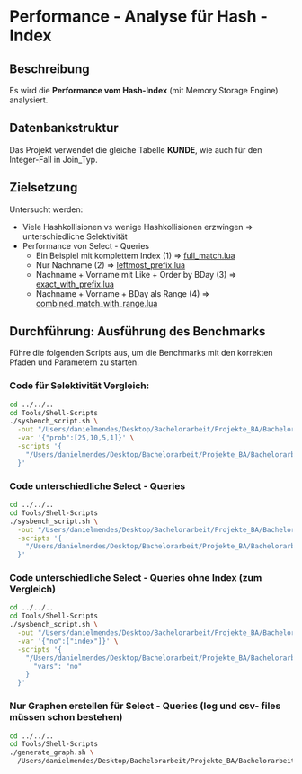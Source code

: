# Performance - Analyse für Hash - Index

## Beschreibung

Es wird die **Performance vom Hash-Index** (mit Memory Storage Engine) analysiert.

## Datenbankstruktur

Das Projekt verwendet die gleiche Tabelle **KUNDE**, wie auch für den Integer-Fall in Join_Typ.

## Zielsetzung
Untersucht werden:
- Viele Hashkollisionen vs wenige Hashkollisionen erzwingen => unterschiedliche Selektivität
- Performance von Select - Queries
    - Ein Beispiel mit komplettem Index (1) => [full_match.lua](Scripts/query_differences/query_differences_select/full_match.lua)
    - Nur Nachname (2) => [leftmost_prefix.lua](Scripts/query_differences/query_differences_select/leftmost_prefix.lua)
    - Nachname + Vorname mit Like + Order by BDay (3) => [exact_with_prefix.lua](Scripts/query_differences/query_differences_select/exact_with_prefix.lua)
    - Nachname + Vorname + BDay als Range (4) => [combined_match_with_range.lua](Scripts/query_differences/query_differences_select/combined_match_with_range.lua)

## Durchführung: Ausführung des Benchmarks
Führe die folgenden Scripts aus, um die Benchmarks mit den korrekten Pfaden und Parametern zu starten.

### Code für Selektivität Vergleich:
```bash
cd ../../..
cd Tools/Shell-Scripts
./sysbench_script.sh \
  -out "/Users/danielmendes/Desktop/Bachelorarbeit/Projekte_BA/Bachelorarbeit_Repo/Projects/Index/Hash/Output" \
  -var '{"prob":[25,10,5,1]}' \
  -scripts '{
    "/Users/danielmendes/Desktop/Bachelorarbeit/Projekte_BA/Bachelorarbeit_Repo/Projects/Index/Hash/Scripts/selectivity_changes": {"vars": "prob"}
  }'
```

### Code unterschiedliche Select - Queries
```bash
cd ../../..
cd Tools/Shell-Scripts
./sysbench_script.sh \
  -out "/Users/danielmendes/Desktop/Bachelorarbeit/Projekte_BA/Bachelorarbeit_Repo/Projects/Index/Hash/Output" \
  -scripts '{
    "/Users/danielmendes/Desktop/Bachelorarbeit/Projekte_BA/Bachelorarbeit_Repo/Projects/Index/Hash/Scripts/query_differences": {}
  }'
```

### Code unterschiedliche Select - Queries ohne Index (zum Vergleich)
```bash
cd ../../..
cd Tools/Shell-Scripts
./sysbench_script.sh \
  -out "/Users/danielmendes/Desktop/Bachelorarbeit/Projekte_BA/Bachelorarbeit_Repo/Projects/Index/Hash/Output" \
  -var '{"no":["index"]}' \
  -scripts '{
    "/Users/danielmendes/Desktop/Bachelorarbeit/Projekte_BA/Bachelorarbeit_Repo/Projects/Index/Hash/Scripts/query_differences": {
      "vars": "no"
    }
  }'
```

### Nur Graphen erstellen für Select - Queries (log und csv- files müssen schon bestehen)
```bash
cd ../../..
cd Tools/Shell-Scripts
./generate_graph.sh \
  /Users/danielmendes/Desktop/Bachelorarbeit/Projekte_BA/Bachelorarbeit_Repo/Projects/Index/Hash/Output
```